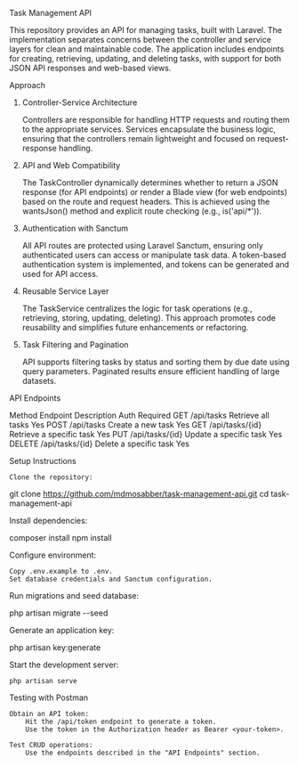 Task Management API

This repository provides an API for managing tasks, built with Laravel. The implementation separates concerns between the controller and service layers for clean and maintainable code. The application includes endpoints for creating, retrieving, updating, and deleting tasks, with support for both JSON API responses and web-based views.

Approach

1. Controller-Service Architecture

    Controllers are responsible for handling HTTP requests and routing them to the appropriate services.
    Services encapsulate the business logic, ensuring that the controllers remain lightweight and focused on request-response handling.

2. API and Web Compatibility

    The TaskController dynamically determines whether to return a JSON response (for API endpoints) or render a Blade view (for web endpoints) based on the route and request headers.
    This is achieved using the wantsJson() method and explicit route checking (e.g., is('api/*')).

3. Authentication with Sanctum

    All API routes are protected using Laravel Sanctum, ensuring only authenticated users can access or manipulate task data.
    A token-based authentication system is implemented, and tokens can be generated and used for API access.

4. Reusable Service Layer

    The TaskService centralizes the logic for task operations (e.g., retrieving, storing, updating, deleting).
    This approach promotes code reusability and simplifies future enhancements or refactoring.

5. Task Filtering and Pagination

    API supports filtering tasks by status and sorting them by due date using query parameters.
    Paginated results ensure efficient handling of large datasets.

API Endpoints

Method	Endpoint	Description	Auth Required
GET	/api/tasks	Retrieve all tasks	Yes
POST /api/tasks	Create a new task	Yes
GET	/api/tasks/{id}	Retrieve a specific task	Yes
PUT	/api/tasks/{id}	Update a specific task	Yes
DELETE /api/tasks/{id}	Delete a specific task	Yes

Setup Instructions

    Clone the repository:

git clone https://github.com/mdmosabber/task-management-api.git
cd task-management-api

Install dependencies:

composer install
npm install

Configure environment:

    Copy .env.example to .env.
    Set database credentials and Sanctum configuration.

Run migrations and seed database:

php artisan migrate --seed

Generate an application key:

php artisan key:generate

Start the development server:

    php artisan serve

Testing with Postman

    Obtain an API token:
        Hit the /api/token endpoint to generate a token.
        Use the token in the Authorization header as Bearer <your-token>.

    Test CRUD operations:
        Use the endpoints described in the "API Endpoints" section.